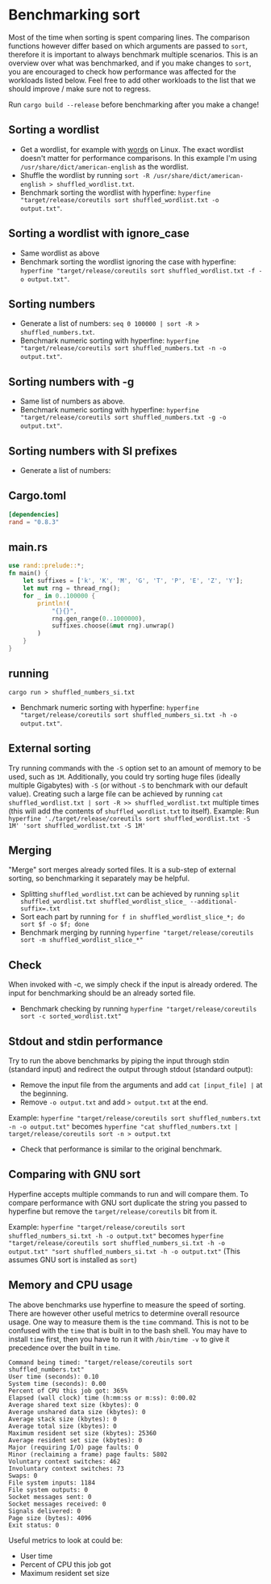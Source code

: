 # Benchmarking sort

<!-- spell-checker:ignore (words) kbytes -->

Most of the time when sorting is spent comparing lines. The comparison functions however differ based
on which arguments are passed to `sort`, therefore it is important to always benchmark multiple scenarios.
This is an overview over what was benchmarked, and if you make changes to `sort`, you are encouraged to check
how performance was affected for the workloads listed below. Feel free to add other workloads to the
list that we should improve / make sure not to regress.

Run `cargo build --release` before benchmarking after you make a change!

## Sorting a wordlist

- Get a wordlist, for example with [words](<https://en.wikipedia.org/wiki/Words_(Unix)>) on Linux. The exact wordlist
    doesn't matter for performance comparisons. In this example I'm using `/usr/share/dict/american-english` as the wordlist.
- Shuffle the wordlist by running `sort -R /usr/share/dict/american-english > shuffled_wordlist.txt`.
- Benchmark sorting the wordlist with hyperfine: `hyperfine "target/release/coreutils sort shuffled_wordlist.txt -o output.txt"`.

## Sorting a wordlist with ignore_case

- Same wordlist as above
- Benchmark sorting the wordlist ignoring the case with hyperfine: `hyperfine "target/release/coreutils sort shuffled_wordlist.txt -f -o output.txt"`.

## Sorting numbers

- Generate a list of numbers: `seq 0 100000 | sort -R > shuffled_numbers.txt`.
- Benchmark numeric sorting with hyperfine: `hyperfine "target/release/coreutils sort shuffled_numbers.txt -n -o output.txt"`.

## Sorting numbers with -g

- Same list of numbers as above.
- Benchmark numeric sorting with hyperfine: `hyperfine "target/release/coreutils sort shuffled_numbers.txt -g -o output.txt"`.

## Sorting numbers with SI prefixes

- Generate a list of numbers:

## Cargo.toml

```toml
[dependencies]
rand = "0.8.3"
```

## main.rs

```rust
use rand::prelude::*;
fn main() {
    let suffixes = ['k', 'K', 'M', 'G', 'T', 'P', 'E', 'Z', 'Y'];
    let mut rng = thread_rng();
    for _ in 0..100000 {
        println!(
            "{}{}",
            rng.gen_range(0..1000000),
            suffixes.choose(&mut rng).unwrap()
        )
    }
}
```

## running

`cargo run > shuffled_numbers_si.txt`

- Benchmark numeric sorting with hyperfine: `hyperfine "target/release/coreutils sort shuffled_numbers_si.txt -h -o output.txt"`.

## External sorting

Try running commands with the `-S` option set to an amount of memory to be used, such as `1M`. Additionally, you could try sorting
huge files (ideally multiple Gigabytes) with `-S` (or without `-S` to benchmark with our default value).
Creating such a large file can be achieved by running `cat shuffled_wordlist.txt | sort -R >> shuffled_wordlist.txt`
multiple times (this will add the contents of `shuffled_wordlist.txt` to itself).
Example: Run `hyperfine './target/release/coreutils sort shuffled_wordlist.txt -S 1M' 'sort shuffled_wordlist.txt -S 1M'`

## Merging

"Merge" sort merges already sorted files. It is a sub-step of external sorting, so benchmarking it separately may be helpful.

- Splitting `shuffled_wordlist.txt` can be achieved by running `split shuffled_wordlist.txt shuffled_wordlist_slice_ --additional-suffix=.txt`
- Sort each part by running `for f in shuffled_wordlist_slice_*; do sort $f -o $f; done`
- Benchmark merging by running `hyperfine "target/release/coreutils sort -m shuffled_wordlist_slice_*"`

## Check

When invoked with -c, we simply check if the input is already ordered. The input for benchmarking should be an already sorted file.

- Benchmark checking by running `hyperfine "target/release/coreutils sort -c sorted_wordlist.txt"`

## Stdout and stdin performance

Try to run the above benchmarks by piping the input through stdin (standard input) and redirect the
output through stdout (standard output):

- Remove the input file from the arguments and add ```cat [input_file] |``` at the beginning.
- Remove `-o output.txt` and add `> output.txt` at the end.

Example: `hyperfine "target/release/coreutils sort shuffled_numbers.txt -n -o output.txt"` becomes
`hyperfine "cat shuffled_numbers.txt | target/release/coreutils sort -n > output.txt`

- Check that performance is similar to the original benchmark.

## Comparing with GNU sort

Hyperfine accepts multiple commands to run and will compare them. To compare performance with GNU sort
duplicate the string you passed to hyperfine but remove the `target/release/coreutils` bit from it.

Example: `hyperfine "target/release/coreutils sort shuffled_numbers_si.txt -h -o output.txt"` becomes
`hyperfine "target/release/coreutils sort shuffled_numbers_si.txt -h -o output.txt" "sort shuffled_numbers_si.txt -h -o output.txt"`
(This assumes GNU sort is installed as `sort`)

## Memory and CPU usage

The above benchmarks use hyperfine to measure the speed of sorting. There are however other useful metrics to determine overall
resource usage. One way to measure them is the `time` command. This is not to be confused with the `time` that is built in to the bash shell.
You may have to install `time` first, then you have to run it with `/bin/time -v` to give it precedence over the built in `time`.

```plain
Command being timed: "target/release/coreutils sort shuffled_numbers.txt"
User time (seconds): 0.10
System time (seconds): 0.00
Percent of CPU this job got: 365%
Elapsed (wall clock) time (h:mm:ss or m:ss): 0:00.02
Average shared text size (kbytes): 0
Average unshared data size (kbytes): 0
Average stack size (kbytes): 0
Average total size (kbytes): 0
Maximum resident set size (kbytes): 25360
Average resident set size (kbytes): 0
Major (requiring I/O) page faults: 0
Minor (reclaiming a frame) page faults: 5802
Voluntary context switches: 462
Involuntary context switches: 73
Swaps: 0
File system inputs: 1184
File system outputs: 0
Socket messages sent: 0
Socket messages received: 0
Signals delivered: 0
Page size (bytes): 4096
Exit status: 0
```

Useful metrics to look at could be:

- User time
- Percent of CPU this job got
- Maximum resident set size
